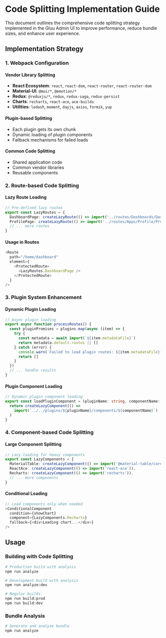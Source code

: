 # Code Splitting Implementation Guide

This document outlines the comprehensive code splitting strategy implemented in the Gluu Admin UI to improve performance, reduce bundle sizes, and enhance user experience.

## Implementation Strategy

### 1. Webpack Configuration

#### Vendor Library Splitting
- **React Ecosystem**: `react`, `react-dom`, `react-router`, `react-router-dom`
- **Material-UI**: `@mui/*`, `@emotion/*`
- **Redux**: `@reduxjs/*`, `redux`, `redux-saga`, `redux-persist`
- **Charts**: `recharts`, `react-ace`, `ace-builds`
- **Utilities**: `lodash`, `moment`, `dayjs`, `axios`, `formik`, `yup`

#### Plugin-based Splitting
- Each plugin gets its own chunk
- Dynamic loading of plugin components
- Fallback mechanisms for failed loads

#### Common Code Splitting
- Shared application code
- Common vendor libraries
- Reusable components

### 2. Route-based Code Splitting

#### Lazy Route Loading
```typescript
// Pre-defined lazy routes
export const LazyRoutes = {
  DashboardPage: createLazyRoute(() => import('../routes/Dashboards/DashboardPage')),
  ProfilePage: createLazyRoute(() => import('../routes/Apps/Profile/ProfilePage')),
  // ... more routes
}
```

#### Usage in Routes
```typescript
<Route
  path="/home/dashboard"
  element={
    <ProtectedRoute>
      <LazyRoutes.DashboardPage />
    </ProtectedRoute>
  }
/>
```

### 3. Plugin System Enhancement

#### Dynamic Plugin Loading
```typescript
// Async plugin loading
export async function processRoutes() {
  const pluginPromises = plugins.map(async (item) => {
    try {
      const metadata = await import(`${item.metadataFile}`)
      return metadata.default.routes || []
    } catch (error) {
      console.warn(`Failed to load plugin routes: ${item.metadataFile}`, error)
      return []
    }
  })
  // ... handle results
}
```

#### Plugin Component Loading
```typescript
// Dynamic plugin component loading
export const loadPluginComponent = (pluginName: string, componentName: string) => {
  return createLazyComponent(() => 
    import(`../../plugins/${pluginName}/components/${componentName}`)
  )
}
```

### 4. Component-based Code Splitting

#### Large Component Splitting
```typescript
// Lazy loading for heavy components
export const LazyComponents = {
  MaterialTable: createLazyComponent(() => import('@material-table/core')),
  ReactAce: createLazyComponent(() => import('react-ace')),
  Recharts: createLazyComponent(() => import('recharts')),
  // ... more components
}
```

#### Conditional Loading
```typescript
// Load components only when needed
<ConditionalComponent
  condition={showChart}
  component={LazyComponents.Recharts}
  fallback={<div>Loading chart...</div>}
/>
```

## Usage

### Building with Code Splitting
```bash
# Production build with analysis
npm run analyze

# Development build with analysis
npm run analyze:dev

# Regular builds
npm run build:prod
npm run build:dev
```

### Bundle Analysis
```bash
# Generate and analyze bundle
npm run analyze

```
